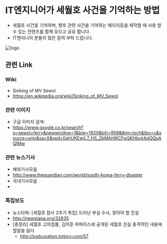 # IT엔지니어가 세월호 사건을 기억하는 방법
* 세월호 사건을 기억하며, 향후 관련 사건을 기억하는 페이지등을 제작할 때 사용 할 수 있는 컨텐츠를 함께 모으고 공유 합니다.
* IT엔지니어 분들의 많은 참여 부탁 드립니다.

![logo](http://image.aladin.co.kr/Community/paper/2016/0313/pimg_7484811841382197.png)

## 관련 Link
### Wiki
* Sinking of MV Sewol
 * https://en.wikipedia.org/wiki/Sinking_of_MV_Sewol
  
 
### 관련 이미지
* 구글 이미지 검색:
 * https://www.google.co.kr/search?q=sewol+ferry&newwindow=1&biw=1920&bih=958&tbm=isch&tbo=u&source=univ&sa=X&ved=0ahUKEwjL7_HS_ZbMAhWCFpQKHbvkAdQQsAQIMw

### 관련 뉴스기사
* 해외기사모음
 * http://www.theguardian.com/world/south-korea-ferry-disaster
* 국내기사모음
 * 
 
### 특집보도
* 뉴스타파: [세월호 참사 2주기 특집] 드러난 부실 수사, 찾아야 할 진실
 * http://newstapa.org/32835
* [총정리] 세월호 고의침몰, 김어준 파파이스에 공개된 세월호 진실 충격적인 내용에 할말을 잃다
  * http://justcuration.tistory.com/57
